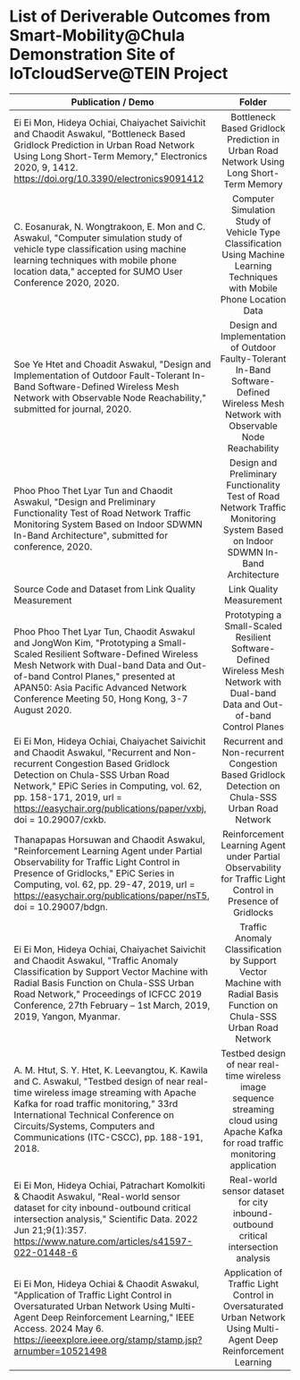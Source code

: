 # List of Deriverable Outcomes from Smart-Mobility@Chula Demonstration Site of IoTcloudServe@TEIN Project

| Publication / Demo       | Folder| 
| ------------- |:-------------:| 
| Ei Ei Mon, Hideya Ochiai, Chaiyachet Saivichit and Chaodit Aswakul, "Bottleneck Based Gridlock Prediction in Urban Road Network Using Long Short-Term Memory," Electronics 2020, 9, 1412. https://doi.org/10.3390/electronics9091412| Bottleneck Based Gridlock Prediction in Urban Road Network Using Long Short-Term Memory | 
|C. Eosanurak, N. Wongtrakoon, E. Mon and C. Aswakul, "Computer simulation study of vehicle type classification using machine learning techniques with mobile phone location data," accepted for SUMO User Conference 2020, 2020.     |Computer Simulation Study of Vehicle Type Classification Using Machine Learning Techniques with Mobile Phone Location Data|   
| Soe Ye Htet and Choadit Aswakul, "Design and Implementation of Outdoor Fault-Tolerant In-Band Software-Defined Wireless Mesh Network with Observable Node Reachability," submitted for journal, 2020.| Design and Implementation of Outdoor Faulty-Tolerant In-Band Software-Defined Wireless Mesh Network with Observable Node Reachability     | 
|  Phoo Phoo Thet Lyar Tun and Chaodit Aswakul, "Design and Preliminary Functionality Test of Road Network Traffic Monitoring System Based on Indoor SDWMN In-Band Architecture", submitted for conference, 2020.|Design and Preliminary Functionality Test of Road Network Traffic Monitoring System Based on Indoor SDWMN In-Band Architecture     | 
|Source Code and Dataset from Link Quality Measurement | Link Quality Measurement|
|Phoo Phoo Thet Lyar Tun, Chaodit Aswakul and JongWon Kim, "Prototyping a Small-Scaled Resilient Software-Defined Wireless Mesh Network with Dual-band Data and Out-of-band Control Planes,"  presented at APAN50: Asia Pacific Advanced Network Conference Meeting 50, Hong Kong, 3-7 August 2020.|Prototyping a Small-Scaled Resilient Software-Defined Wireless Mesh Network with Dual-band Data and Out-of-band Control Planes|
|Ei Ei Mon, Hideya Ochiai, Chaiyachet Saivichit and Chaodit Aswakul, "Recurrent and Non-recurrent Congestion Based Gridlock Detection on Chula-SSS Urban Road Network," EPiC Series in Computing, vol. 62, pp. 158-171, 2019, url = https://easychair.org/publications/paper/vxbj, doi = 10.29007/cxkb.|Recurrent and Non-recurrent Congestion Based Gridlock Detection on Chula-SSS Urban Road Network|
|Thanapapas Horsuwan and Chaodit Aswakul, "Reinforcement Learning Agent under Partial Observability for Traffic Light Control in Presence of Gridlocks," EPiC Series in Computing, vol. 62, pp. 29-47, 2019, url = https://easychair.org/publications/paper/nsT5, doi = 10.29007/bdgn.|Reinforcement Learning Agent under Partial Observability for Traffic Light Control in Presence of Gridlocks|
|Ei Ei Mon, Hideya Ochiai, Chaiyachet Saivichit and Chaodit Aswakul, "Traffic Anomaly Classification by Support Vector Machine with Radial Basis Function on Chula-SSS Urban Road Network," Proceedings of ICFCC 2019 Conference, 27th February – 1st March, 2019, 2019, Yangon, Myanmar.|Traffic Anomaly Classification by Support Vector Machine with Radial Basis Function on Chula-SSS Urban Road Network|
| A. M. Htut, S. Y. Htet, K. Leevangtou, K. Kawila and C. Aswakul, "Testbed design of near real-time wireless image streaming with Apache Kafka for road traffic monitoring," 33rd International Technical Conference on Circuits/Systems, Computers and Communications (ITC-CSCC), pp. 188-191, 2018. |Testbed design of near real-time wireless image sequence streaming cloud using Apache Kafka for road traffic monitoring application   | 
| Ei Ei Mon, Hideya Ochiai, Patrachart Komolkiti & Chaodit Aswakul, "Real-world sensor dataset for city inbound-outbound critical intersection analysis," Scientific Data. 2022 Jun 21;9(1):357. https://www.nature.com/articles/s41597-022-01448-6 | Real-world sensor dataset for city inbound-outbound critical intersection analysis |
| Ei Ei Mon, Hideya Ochiai & Chaodit Aswakul, "Application of Traffic Light Control in Oversaturated Urban Network Using Multi-Agent Deep Reinforcement Learning," IEEE Access. 2024 May 6. https://ieeexplore.ieee.org/stamp/stamp.jsp?arnumber=10521498 | Application of Traffic Light Control in Oversaturated Urban Network Using Multi-Agent Deep Reinforcement Learning |

